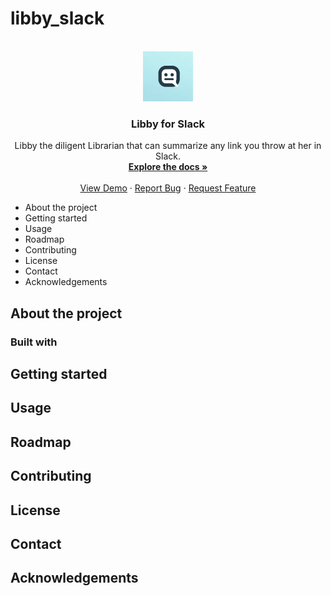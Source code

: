 # libby_slack

<!-- PROJECT LOGO -->
<br />
<div align="center">
  <a href="https://github.com/mathiasb/libby_slack">
    <img src="images/libby_logo.png" alt="Logo" width="80" height="80">
  </a>

<h3 align="center">Libby for Slack</h3>

  <p align="center">
    Libby the diligent Librarian that can summarize any link you throw at her in Slack.
    <br />
    <a href="https://github.com/mathiasb/libby_slack"><strong>Explore the docs »</strong></a>
    <br />
    <br />
    <a href="https://github.com/mathiasb/libby_slack">View Demo</a>
    ·
    <a href="https://github.com/mathiasb/libby_slack/issues">Report Bug</a>
    ·
    <a href="https://github.com/mathiasb/libby_slack/issues">Request Feature</a>
  </p>
</div>

<!-- TABLE OF CONTENTS -->
* About the project
* Getting started
* Usage
* Roadmap
* Contributing
* License
* Contact
* Acknowledgements

<!-- ABOUT THE PROJECT -->
## About the project

### Built with

<!-- GETTING STARTED -->
## Getting started

<!-- USAGE -->
## Usage

<!-- ROADMAP -->
## Roadmap

<!-- CONTRIBUTING -->
## Contributing

<!-- LICENSE -->
## License

<!-- CONTACT -->
## Contact

<!-- ACKNOWLEDGEMENTS -->
## Acknowledgements

<!-- MARKDOWN LINKS & IMAGES -->